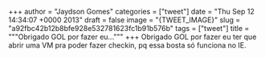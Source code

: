 
+++
author = "Jaydson Gomes"
categories = ["tweet"]
date = "Thu Sep 12 14:34:07 +0000 2013"
draft = false
image = "{TWEET_IMAGE}"
slug = "a92fbc42b12b8bfe928e532781623fc1b91b576b"
tags = ["tweet"]
title = """Obrigado GOL por fazer eu..."""
+++
Obrigado GOL por fazer eu ter que abrir uma VM pra poder fazer checkin, pq essa bosta só funciona no IE.
